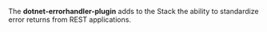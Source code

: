 The **dotnet-errorhandler-plugin** adds to the Stack the ability to standardize error returns from REST applications.